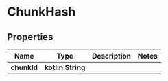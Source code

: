 
# ChunkHash

## Properties
| Name | Type | Description | Notes |
| ------------ | ------------- | ------------- | ------------- |
| **chunkId** | **kotlin.String** |  |  |



